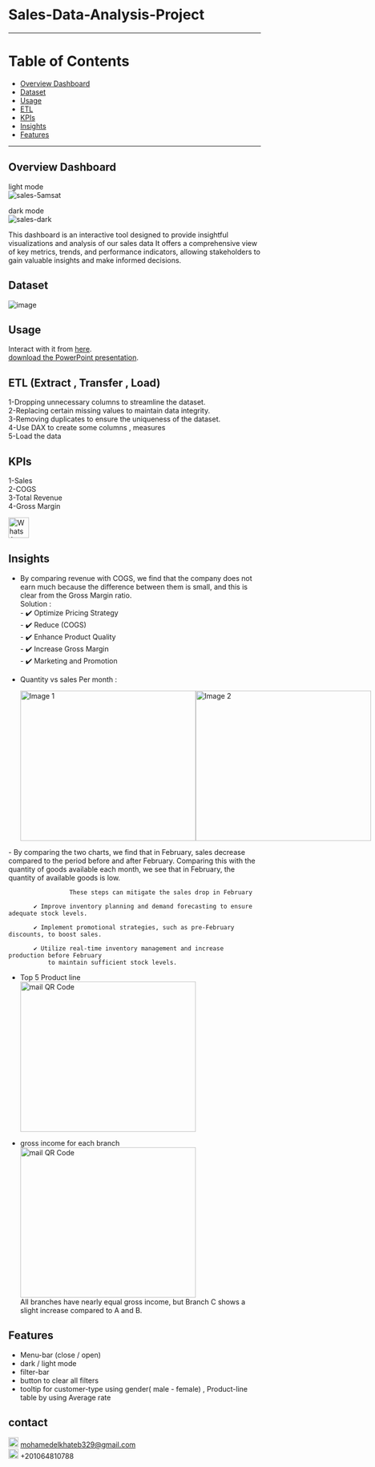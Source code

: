 # Sales-Data-Analysis-Project
___________________________________________________________________________
# Table of Contents
- [Overview Dashboard](#overview-dashboard)
- [Dataset](#dataset)
- [Usage](#usage)
- [ETL](#ETL)
- [KPIs](#kpis)
- [Insights](#insights)
- [Features](#features)
___________________________________________________________________________  
## Overview Dashboard
   
light mode  
![sales-5amsat](https://github.com/MOElkateb9/Sales-Data-Analysis-Project/assets/166956786/430b5d20-9445-4199-aecf-8ec416409384)  

dark mode  
![sales-dark](https://github.com/MOElkateb9/Sales-Data-Analysis-Project/assets/166956786/cd4dee75-52bc-4ca6-93f6-51437aeb2219)  

     
This dashboard is an interactive tool designed to provide insightful visualizations and analysis of our sales data
It offers a comprehensive view of key metrics, trends, and performance indicators, allowing stakeholders to gain valuable insights and make informed decisions.
     
    
## Dataset
![image](https://github.com/MOElkateb9/Sales-Data-Analysis-Project/assets/166956786/5a348fe1-7956-49d1-b257-93171e34a015)
   
   
## Usage
Interact with it from [here](https://app.powerbi.com/view?r=eyJrIjoiN2E4NWEzNmQtYjExMi00Y2ViLWJjOTYtNDAyNTUwMWU1ZDE2IiwidCI6ImRmODY3OWNkLWE4MGUtNDVkOC05OWFjLWM4M2VkN2ZmOTVhMCJ9).  
[download the PowerPoint presentation](https://github.com/MOElkateb9/Sales-Data-Analysis-Project/blob/main/Sales-Powerpoint.pptx).
   
   
## ETL (Extract , Transfer , Load)
1-Dropping unnecessary columns to streamline the dataset.   
2-Replacing certain missing values to maintain data integrity.   
3-Removing duplicates to ensure the uniqueness of the dataset.   
4-Use DAX to create some columns , measures   
5-Load the data   
  
   
## KPIs
1-Sales   
2-COGS   
3-Total Revenue   
4-Gross Margin   
  
 

  
<img src="https://github.com/MOElkateb9/Sales-Data-Analysis-Project/assets/166956786/2cb1c2e6-80d2-4501-bfda-4446307d430f" alt="WhatsApp QR Code" width="41" height="41">

## Insights
   - By comparing revenue with COGS, we find that the company does not earn much because the difference between them is small, and this is clear from the Gross Margin ratio.   
           Solution :  
            - ✔️  Optimize Pricing Strategy  
            - ✔️  Reduce (COGS)  
            - ✔️  Enhance Product Quality  
            - ✔️  Increase Gross Margin  
            - ✔️  Marketing and Promotion

  - Quantity vs sales Per month :
    <div style="display: flex; justify-content: space-between;">
    <img src="https://github.com/MOElkateb9/Sales-Data-Analysis-Project/assets/166956786/0ea2939c-1e24-4739-8fcc-2f97b07fd687" alt="Image 1" width="350" height="300">
    <img src="https://github.com/MOElkateb9/Sales-Data-Analysis-Project/assets/166956786/e92c9823-305a-4f89-b864-47ac9f16359f" alt="Image 2" width="350" height="300">  
</div>   
      - By comparing the two charts, we find that in February, sales decrease compared to the period before and after February.  
      Comparing this with the quantity of goods available each month, we see that in February, the quantity of available goods is low.  


                     These steps can mitigate the sales drop in February 
            
           ✔️ Improve inventory planning and demand forecasting to ensure adequate stock levels.  

           ✔️ Implement promotional strategies, such as pre-February discounts, to boost sales.  

           ✔️ Utilize real-time inventory management and increase production before February   
               to maintain sufficient stock levels.  


 - Top 5 Product line   
   <img src="https://github.com/MOElkateb9/Sales-Data-Analysis-Project/assets/166956786/301be999-3737-41e1-bbe3-e64fe649fe71" alt="mail QR Code" width="350" height="300">   

 - gross income for each branch  
   <img src="https://github.com/MOElkateb9/Sales-Data-Analysis-Project/assets/166956786/8e10cd58-e131-4e36-bc17-2c0de3851fff" alt="mail QR Code" width="350" height="300">   
   All branches have nearly equal gross income, but Branch C shows a slight increase compared to A and B.  



   







  
   
  
## Features
- Menu-bar (close / open)
- dark / light mode
- filter-bar
- button to clear all filters
- tooltip for customer-type using gender( male - female)  , Product-line table by using Average rate  
    
## contact      
<img src="https://github.com/MOElkateb9/Sales-Data-Analysis-Project/assets/166956786/4d868aa1-a93d-4d16-8944-7f40ec62ad6d" alt="mail QR Code" width="20" height="20"> mohamedelkhateb329@gmail.com  
<img src="https://github.com/MOElkateb9/Sales-Data-Analysis-Project/assets/166956786/4747bc1a-1809-42c9-bbb9-a618412cbae6" alt="WhatsApp QR Code" width="20" height="20">  +201064810788  





